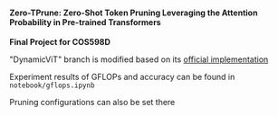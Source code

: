 #### Zero-TPrune: Zero-Shot Token Pruning Leveraging the Attention Probability in Pre-trained Transformers

**Final Project for COS598D**

"DynamicViT" branch is modified based on its [official implementation](https://github.com/raoyongming/DynamicViT)

Experiment results of GFLOPs and accuracy can be found in `notebook/gflops.ipynb`

Pruning configurations can also be set there
